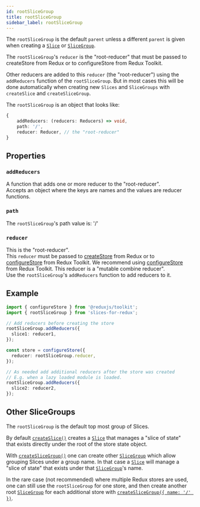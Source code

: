 ```yaml
---
id: rootSliceGroup
title: rootSliceGroup
sidebar_label: rootSliceGroup
---
```


The `rootSliceGroup` is the default `parent` unless a different `parent` is given when creating a [`Slice`](/slices-for-redux/docs/api/Slice) or [`SliceGroup`](/slices-for-redux/docs/api/SliceGroup).

The `rootSliceGroup`'s `reducer` is the "root-reducer" that must be passed to createStore from Redux or to configureStore from Redux Toolkit.

Other reducers are added to this `reducer` (the "root-reducer") using the `addReducers` function of the `rootSliceGroup`. But in most cases this will be done automatically when creating new `Slices` and `SliceGroups` with `createSlice` and `createSliceGroup`.

The `rootSliceGroup` is an object that looks like:

```ts
{
    addReducers: (reducers: Reducers) => void,
    path: '/',
    reducer: Reducer, // the "root-reducer"
}
```

## Properties

### `addReducers`

A function that adds one or more reducer to the "root-reducer".  
Accepts an object where the keys are names and the values are reducer functions.

### `path`

The `rootSliceGroup`'s path value is: '/'

### `reducer`

This is the "root-reducer".  
This `reducer` must be passed to <a href="https://redux.js.org/api/createstore" target="_blank">createStore</a>
from Redux or to <a href="https://redux-toolkit.js.org/api/configurestore" target="_blank">configureStore</a>
from Redux Toolkit. We recommend using <a href="https://redux-toolkit.js.org/api/configurestore" target="_blank">configureStore</a>
from Redux Toolkit.
This reducer is a "mutable combine reducer".  
Use the `rootSliceGroup`'s `addReducers` function to add reducers to it.

## Example

```ts
import { configureStore } from '@reduxjs/toolkit';
import { rootSliceGroup } from 'slices-for-redux';

// Add reducers before creating the store
rootSliceGroup.addReducers({
  slice1: reducer1,
});

const store = configureStore({
  reducer: rootSliceGroup.reducer,
});
```

```ts
// As needed add additional reducers after the store was created
// E.g. when a lazy loaded module is loaded.
rootSliceGroup.addReducers({
  slice2: reducer2,
});
```

## Other SliceGroups

The `rootSliceGroup` is the default top most group of Slices.

By default [`createSlice()`](/slices-for-redux/docs/api/createSlice) creates a [`Slice`](/slices-for-redux/docs/api/Slice) that manages a "slice of state" that exists directly under the root of the store state object.

With [`createSliceGroup()`](/slices-for-redux/docs/api/createSliceGroup) one can create other [`SliceGroup`](/slices-for-redux/docs/api/SliceGroup) which allow grouping Slices under a group name.
In that case a [`Slice`](/slices-for-redux/docs/api/Slice) will manage a "slice of state" that exists under that [`SliceGroup`](/slices-for-redux/docs/api/SliceGroup)'s name.

In the rare case (not recommended) where multiple Redux stores are used, one can still use the `rootSliceGroup` for one store, and then create another root [`SliceGroup`](/slices-for-redux/docs/api/SliceGroup) for each additional store with [`createSliceGroup({ name: '/' })`](/slices-for-redux/docs/api/createSliceGroup).
